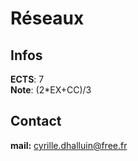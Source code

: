 # Réseaux

## Infos
**ECTS**: 7  
**Note**: (2*EX+CC)/3

## Contact
**mail:** cyrille.dhalluin@free.fr